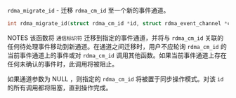 `rdma_migrate_id` - 迁移 `rdma_cm_id` 至一个新的事件通道。

```c
int rdma_migrate_id(struct rdma_cm_id *id, struct rdma_event_channel *channel);
```

NOTES
该函数将 `通信标识符` 迁移到指定的事件通道，并将与 `rdma_cm_id` 关联的任何待处理事件移动到新通道。在通道之间迁移时，用户不应轮询 `rdma_cm_id` 的当前事件通道上的事件或对 `rdma_cm_id` 调用其他函数。如果当前事件通道上存在任何未确认的事件时，此调用将被阻止。

如果通道参数为 NULL ，则指定的 `rdma_cm_id` 将被置于同步操作模式。对该 `id` 的所有调用都将阻塞，直到操作完成。